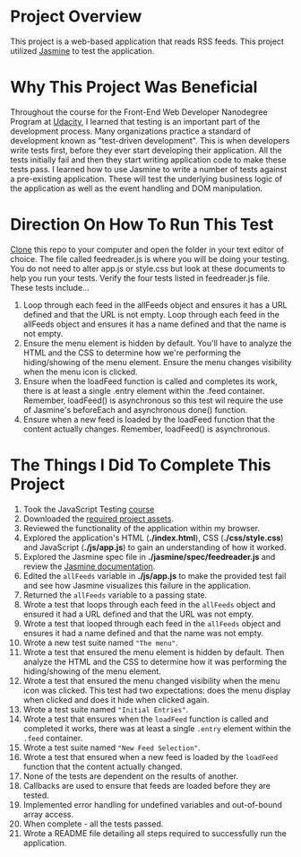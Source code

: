 # Project Overview

This project is a web-based application that reads RSS feeds. This project utilized [Jasmine](http://jasmine.github.io/) to test the application. 

# Why This Project Was Beneficial
Throughout the course for the Front-End Web Developer Nanodegree Program at [Udacity](http://www.udacity.com), I learned that testing is an important part of the development process. Many organizations practice a standard of development known as "test-driven development". This is when developers write tests first, before they ever start developing their application. All the tests initially fail and then they start writing application code to make these tests pass. I learned how to use Jasmine to write a number of tests against a pre-existing application. These will test the underlying business logic of the application as well as the event handling and DOM manipulation.

# Direction On How To Run This Test
[Clone](https://github.com/udacity/frontend-nanodegree-feedreader) this repo to your computer and open the folder in your text editor of choice.
The file called feedreader.js is where you will be doing your testing. You do not need to alter app.js or style.css but look at these documents to help you run your tests.
Verify the four tests listed in feedreader.js file. These tests include...
1. Loop through each feed in the allFeeds object and ensures it has a URL defined and that the URL is not empty. Loop through each feed in the allFeeds object and ensures it has a name defined and that the name is not empty.
2. Ensure the menu element is hidden by default. You'll have to analyze the HTML and the CSS to determine how we're performing the hiding/showing of the menu element. Ensure the menu changes visibility when the menu icon is clicked.
3. Ensure when the loadFeed function is called and completes its work, there is at least a single .entry element within the .feed container. Remember, loadFeed() is asynchronous so this test wil require the use of Jasmine's beforeEach and asynchronous done() function.
4. Ensure when a new feed is loaded by the loadFeed function that the content actually changes. Remember, loadFeed() is asynchronous.

# The Things I Did To Complete This Project

1. Took the JavaScript Testing [course](https://www.udacity.com/course/ud549)
2. Downloaded the [required project assets](http://github.com/udacity/frontend-nanodegree-feedreader).
3. Reviewed the functionality of the application within my browser.
4. Explored the application's HTML (**./index.html**), CSS (**./css/style.css**) and JavaScript (**./js/app.js**) to gain an understanding of how it worked.
5. Explored the Jasmine spec file in **./jasmine/spec/feedreader.js** and review the [Jasmine documentation](http://jasmine.github.io).
6. Edited the `allFeeds` variable in **./js/app.js** to make the provided test fail and see how Jasmine visualizes this failure in the application.
7. Returned the `allFeeds` variable to a passing state.
8. Wrote a test that loops through each feed in the `allFeeds` object and ensured it had a URL defined and that the URL was not empty.
9. Wrote a test that looped through each feed in the `allFeeds` object and ensures it had a name defined and that the name was not empty.
10. Wrote a new test suite named `"The menu"`.
11. Wrote a test that ensured the menu element is hidden by default. Then analyze the HTML and the CSS to determine how it was performing the hiding/showing of the menu element.
12. Wrote a test that ensured the menu changed visibility when the menu icon was clicked. This test had two expectations: does the menu display when clicked and does it hide when clicked again.
13. Wrote a test suite named `"Initial Entries"`.
14. Wrote a test that ensures when the `loadFeed` function is called and completed it works, there was at least a single `.entry` element within the `.feed` container.
15. Wrote a test suite named `"New Feed Selection"`.
16. Wrote a test that ensured when a new feed is loaded by the `loadFeed` function that the content actually changed.
17. None of the tests are dependent on the results of another.
18. Callbacks are used to ensure that feeds are loaded before they are tested.
19. Implemented error handling for undefined variables and out-of-bound array access.
20. When complete - all the tests passed. 
21. Wrote a README file detailing all steps required to successfully run the application.